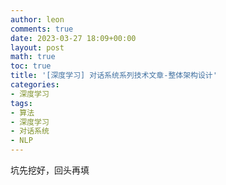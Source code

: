 ```yaml
---
author: leon
comments: true
date: 2023-03-27 18:09+00:00
layout: post
math: true
toc: true
title: '[深度学习] 对话系统系列技术文章-整体架构设计'
categories:
- 深度学习
tags:
- 算法
- 深度学习
- 对话系统
- NLP
---
```


坑先挖好，回头再填

